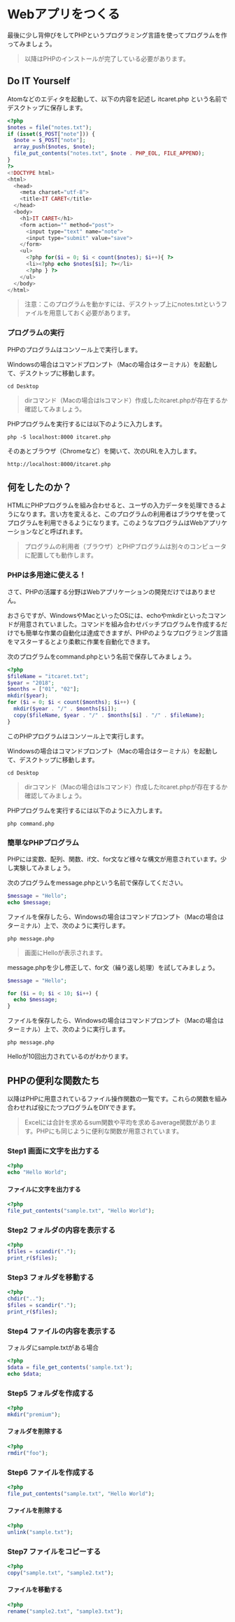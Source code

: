 # Webアプリをつくる

最後に少し背伸びをしてPHPというプログラミング言語を使ってプログラムを作ってみましょう。

> 以降はPHPのインストールが完了している必要があります。

## Do IT Yourself

Atomなどのエディタを起動して、以下の内容を記述し itcaret.php という名前でデスクトップに保存します。

```php
<?php
$notes = file("notes.txt");
if (isset($_POST["note"])) {
  $note = $_POST["note"];
  array_push($notes, $note);
  file_put_contents("notes.txt", $note . PHP_EOL, FILE_APPEND);
}
?>
<!DOCTYPE html>
<html>
  <head>
    <meta charset="utf-8">
    <title>IT CARET</title>
  </head>
  <body>
    <h1>IT CARET</h1>
    <form action="" method="post">
      <input type="text" name="note">
      <input type="submit" value="save">
    </form>
    <ul>
      <?php for($i = 0; $i < count($notes); $i++){ ?>
      <li><?php echo $notes[$i]; ?></li>
      <?php } ?>
    </ul>
  </body>
</html>
```

> 注意：このプログラムを動かすには、デスクトップ上にnotes.txtというファイルを用意しておく必要があります。

### プログラムの実行

PHPのプログラムはコンソール上で実行します。

Windowsの場合はコマンドプロンプト（Macの場合はターミナル）を起動して、デスクトップに移動します。

```
cd Desktop
```

> dirコマンド（Macの場合はlsコマンド）作成したitcaret.phpが存在するか確認してみましょう。

PHPプログラムを実行するには以下のように入力します。

```
php -S localhost:8000 itcaret.php
```

そのあとブラウザ（Chromeなど）を開いて、次のURLを入力します。

```
http://localhost:8000/itcaret.php
```


## 何をしたのか？

HTMLにPHPプログラムを組み合わせると、ユーザの入力データを処理できるようになります。言い方を変えると、このプログラムの利用者はブラウザを使ってプログラムを利用できるようになります。このようなプログラムはWebアプリケーションなどと呼ばれます。

> プログラムの利用者（ブラウザ）とPHPブログラムは別々のコンピュータに配置しても動作します。


### PHPは多用途に使える！

さて、PHPの活躍する分野はWebアプリケーションの開発だけではありません。

おさらですが、WindowsやMacといったOSには、echoやmkdirといったコマンドが用意されていました。コマンドを組み合わせバッチプログラムを作成するだけでも簡単な作業の自動化は達成できますが、PHPのようなプログラミング言語をマスターするとより柔軟に作業を自動化できます。

次のプログラムをcommand.phpという名前で保存してみましょう。

```php
<?php
$fileName = "itcaret.txt";
$year = "2018";
$months = ["01", "02"];
mkdir($year);
for ($i = 0; $i < count($months); $i++) {
  mkdir($year . "/" . $months[$i]);
  copy($fileName, $year . "/" . $months[$i] . "/" . $fileName);
}
```

このPHPプログラムはコンソール上で実行します。

Windowsの場合はコマンドプロンプト（Macの場合はターミナル）を起動して、デスクトップに移動します。

```
cd Desktop
```

> dirコマンド（Macの場合はlsコマンド）作成したitcaret.phpが存在するか確認してみましょう。

PHPプログラムを実行するには以下のように入力します。

```
php command.php
```

### 簡単なPHPプログラム

PHPには変数、配列、関数、if文、for文など様々な構文が用意されています。少し実験してみましょう。

次のプログラムをmessage.phpという名前で保存してください。

```php
$message = "Hello";
echo $message;
```

ファイルを保存したら、Windowsの場合はコマンドプロンプト（Macの場合はターミナル）上で、次のように実行します。

```
php message.php
```

> 画面にHelloが表示されます。

message.phpを少し修正して、for文（繰り返し処理）を試してみましょう。

```php
$message = "Hello";

for ($i = 0; $i < 10; $i++) {
  echo $message;  
}
```

ファイルを保存したら、Windowsの場合はコマンドプロンプト（Macの場合はターミナル）上で、次のように実行します。

```
php message.php
```

Helloが10回出力されているのがわかります。


## PHPの便利な関数たち

以降はPHPに用意されているファイル操作関数の一覧です。これらの関数を組み合わせれば役にたつプログラムをDIYできます。

> Excelには合計を求めるsum関数や平均を求めるaverage関数があります。PHPにも同じように便利な関数が用意されています。

### Step1 画面に文字を出力する

```php
<?php
echo "Hello World";
```

#### ファイルに文字を出力する

```php
<?php
file_put_contents("sample.txt", "Hello World");
```

### Step2 フォルダの内容を表示する

```php
<?php
$files = scandir(".");
print_r($files);
```

### Step3 フォルダを移動する

```php
<?php
chdir("..");
$files = scandir(".");
print_r($files);
```

### Step4 ファイルの内容を表示する

フォルダにsample.txtがある場合

```php
<?php
$data = file_get_contents('sample.txt');
echo $data;
```

### Step5 フォルダを作成する

```php
<?php
mkdir("premium");
```

#### フォルダを削除する

```php
<?php
rmdir("foo");
```

### Step6 ファイルを作成する

```php
<?php
file_put_contents("sample.txt", "Hello World");
```

#### ファイルを削除する

```php
<?php
unlink("sample.txt");
```

### Step7 ファイルをコピーする

```php
<?php
copy("sample.txt", "sample2.txt");
```

#### ファイルを移動する

```php
<?php
rename("sample2.txt", "sample3.txt");
```
